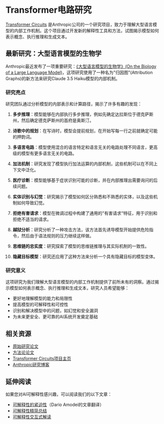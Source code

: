 # Transformer电路研究

[Transformer Circuits](https://transformer-circuits.pub/) 是Anthropic公司的一个研究项目，致力于理解大型语言模型的内部工作机制。这个项目通过开发新的解释性工具和方法，试图揭示模型如何表示概念、执行推理和生成文本。

## 最新研究：大型语言模型的生物学

Anthropic最近发布了一项重要研究：[《大型语言模型的生物学》(On the Biology of a Large Language Model)](https://transformer-circuits.pub/2025/attribution-graphs/biology.html)，这项研究使用了一种名为"归因图"(Attribution Graphs)的新方法来研究Claude 3.5 Haiku模型的内部机制。

### 研究亮点

研究团队通过分析模型的内部表示和计算路径，揭示了许多有趣的发现：

1. **多步推理**：模型能够在内部执行多步推理，例如先确定达拉斯位于德克萨斯州，然后确定德克萨斯州的首府是奥斯汀。

2. **诗歌中的规划**：在写诗时，模型会提前规划，在开始写每一行之前就确定可能的押韵词。

3. **多语言电路**：模型使用混合的语言特定和语言无关的电路处理不同语言，更高级的模型有更多语言无关的电路。

4. **加法机制**：研究发现了模型执行加法运算的内部机制，这些机制可以在不同上下文中泛化。

5. **医疗诊断**：模型能够基于症状识别可能的诊断，并在内部推理出需要询问的后续问题。

6. **实体识别与幻觉**：研究揭示了模型如何区分熟悉和不熟悉的实体，以及这些机制如何导致幻觉。

7. **拒绝有害请求**：模型在微调过程中构建了通用的"有害请求"特征，用于识别和拒绝不适当的请求。

8. **越狱分析**：研究分析了一种攻击方法，该方法首先诱导模型开始提供危险指令，然后由于语法规则的压力继续这样做。

9. **思维链的忠实度**：研究探索了模型的思维链推理与其实际机制的一致性。

10. **隐藏目标模型**：研究还应用了这种方法来分析一个具有隐藏目标的模型变体。

### 研究意义

这项研究为我们理解大型语言模型的内部工作机制提供了前所未有的洞察。通过揭示模型如何表示概念、执行推理和生成文本，研究人员希望能够：

- 更好地理解模型的能力和局限性
- 提高模型的可解释性和可控性
- 识别和解决模型中的问题，如幻觉和安全漏洞
- 为未来更安全、更可靠的AI系统开发奠定基础

## 相关资源

- [原始研究论文](https://transformer-circuits.pub/2025/attribution-graphs/biology.html)
- [方法论论文](https://transformer-circuits.pub/2025/attribution-graphs/methods.html)
- [Transformer Circuits项目主页](https://transformer-circuits.pub/)
- [Anthropic研究博客](https://www.anthropic.com/research)

## 延伸阅读

如果您对AI可解释性感兴趣，可以阅读我们的以下文章：

- [可解释性的紧迫性](/translations/interpretability-urgency)（Dario Amodei的文章翻译）
- [可解释性精简总结](/translations/interpretability-summary)
- [可解释性交互式解读](/translations/interpretability-interactive)
